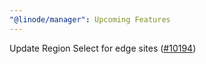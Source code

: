 ```yaml
---
"@linode/manager": Upcoming Features
---
```


Update Region Select for edge sites ([#10194](https://github.com/linode/manager/pull/10194))
